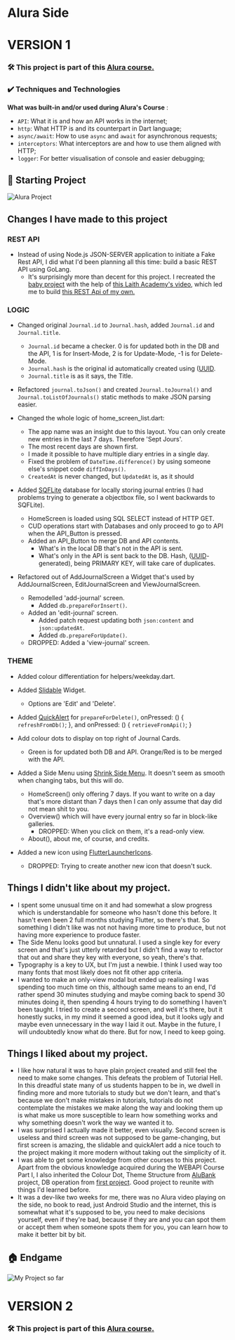 # Alura Side

# VERSION 1

### 🛠️ This project is part of this [Alura course.](https://cursos.alura.com.br/formacao-flutter)

### ✔️ Techniques and Technologies

**What was built-in and/or used during Alura's Course** :
- `API`: What it is and how an API works in the internet;
- `http`: What HTTP is and its counterpart in Dart language;
- `async/await`: How to use `async` and `await` for asynchronous requests;
- `interceptors`: What interceptors are and how to use them aligned with HTTP;
- `logger`: For better visualisation of console and easier debugging;

## 🔨 Starting Project
![Alura Project](https://github.com/alura-cursos/flutter_webapi_first_course/raw/main/gif01.gif)

## Changes I have made to this project

### REST API

- Instead of using Node.js JSON-SERVER application to initiate a Fake Rest API, I did what I'd been planning all this time: build a basic REST API using GoLang. 
    - It's surprisingly more than decent for this project. I recreated the [baby project](https://github.com/RickHPotter/fake_rest_api) with the help of [this Laith Academy's video](https://www.youtube.com/watch?v=d_L64KT3SFM&ab_channel=LaithAcademy), which led me to build [this REST Api of my own.](https://github.com/RickHPotter/flutter_rest_api)

### LOGIC

- Changed original `Journal.id` to `Journal.hash`, added `Journal.id` and `Journal.title`.
    - `Journal.id` became a checker. 0 is for updated both in the DB and the API, 1 is for Insert-Mode, 2 is for Update-Mode, -1 is for Delete-Mode.
    - `Journal.hash` is the original id automatically created using ([UUID](https://pub.dev/packages/uuid).
    - `Journal.title` is as it says, the Title.

- Refactored `journal.toJson()` and created `Journal.toJournal()` and `Journal.toListOfJournals()` static methods to make JSON parsing easier.

- Changed the whole logic of home_screen_list.dart:
    - The app name was an insight due to this layout. You can only create new entries in the last 7 days. Therefore 'Sept Jours'.
    - The most recent days are shown first.
    - I made it possible to have multiple diary entries in a single day.
    - Fixed the problem of `DateTime.difference()` by using someone else's snippet code `diffInDays()`.
    - `CreatedAt` is never changed, but `UpdatedAt` is, as it should
    
- Added [SQFLite](https://pub.dev/packages/sqflite) database for locally storing journal entries (I had problems trying to generate a objectbox file, so I went backwards to SQFLite).
    - HomeScreen is loaded using SQL SELECT instead of HTTP GET.
    - CUD operations start with Databases and only proceed to go to API when the API_Button is pressed.
    - Added an API_Button to merge DB and API contents.
       - What's in the local DB that's not in the API is sent.
       - What's only in the API is sent back to the DB. Hash, ([UUID](https://pub.dev/packages/uuid)-generated), being PRIMARY KEY, will take care of duplicates.

- Refactored out of AddJournalScreen a Widget that's used by AddJournalScreen, EditJournalScreen and ViewJournalScreen.
    - Remodelled 'add-journal' screen.
        - Added `db.prepareForInsert()`.
    - Added an 'edit-journal' screen.
        - Added patch request updating both `json:content` and `json:updatedAt`.
        - Added `db.prepareForUpdate()`.
    - DROPPED: Added a 'view-journal' screen.

### THEME

- Added colour differentiation for helpers/weekday.dart.
 
- Added [Slidable](https://pub.dev/packages/flutter_slidable) Widget.
    - Options are 'Edit' and 'Delete'.

- Added [QuickAlert](https://pub.dev/packages/quickalert) for `prepareForDelete()`, onPressed: () { `refreshFromDb()`; }, and onPressed: () { `retrieveFromApi()`; }

- Add colour dots to display on top right of Journal Cards.
    - Green is for updated both DB and API. Orange/Red is to be merged with the API.

- Added a Side Menu using [Shrink Side Menu](https://pub.dev/packages/shrink_sidemenu). It doesn't seem as smooth when changing tabs, but this will do.
    - HomeScreen() only offering 7 days. If you want to write on a day that's more distant than 7 days then I can only assume that day did not mean shit to you.
    - Overview() which will have every journal entry so far in block-like galleries.
      - DROPPED: When you click on them, it's a read-only view.
    - About(), about me, of course, and credits.

- Added a new icon using [FlutterLauncherIcons](https://pub.dev/packages/flutter_launcher_icons).
  - DROPPED: Trying to create another new icon that doesn't suck. 

## Things I didn't like about my project.

- I spent some unusual time on it and had somewhat a slow progress which is understandable for someone who hasn't done this before. It hasn't even been 2 full months studying Flutter, so there's that. So something I didn't like was not not having more time to produce, but not having more experience to produce faster.
- The Side Menu looks good but unnatural. I used a single key for every screen and that's just utterly retarded but I didn't find a way to refactor that out and share they key with everyone, so yeah, there's that.
- Typography is a key to UX, but I'm just a newbie. I think I used way too many fonts that most likely does not fit other app criteria.
- I wanted to make an only-view modal but ended up realising I was spending too much time on this, although same means to an end, I'd rather spend 30 minutes studying and maybe coming back to spend 30 minutes doing it, then spending 4 hours trying to do something I haven't been taught. I tried to create a second screen, and well it's there, but it honestly sucks, in my mind it seemed a good idea, but it looks ugly and maybe even unnecessary in the way I laid it out. Maybe in the future, I will undoubtedly know what do there. But for now, I need to keep going.

## Things I liked about my project.

- I like how natural it was to have plain project created and still feel the need to make some changes. This defeats the problem of Tutorial Hell. In this dreadful state many of us students happen to be in, we dwell in finding more and more tutorials to study but we don't learn, and that's because we don't make mistakes in tutorials, tutorials do not contemplate the mistakes we make along the way and looking them up is what make us more susceptible to learn how something works and why something doesn't work the way we wanted it to. 
- I was surprised I actually made it better, even visually. Second screen is useless and third screen was not supposed to be game-changing, but first screen is amazing, the slidable and quickAlert add a nice touch to the project making it more modern without taking out the simplicity of it.
- I was able to get some knowledge from other courses to this project. Apart from the obvious knowledge acquired during the WEBAPI Course Part I, I also inherited the Colour Dot, Theme Structure from [AluBank](https://github.com/RickHPotter/alubank) project, DB operation from [first project](https://github.com/RickHPotter/flutter_one). Good project to reunite with things I'd learned before.
- It was a dev-like two weeks for me, there was no Alura video playing on the side, no book to read, just Android Studio and the internet, this is somewhat what it's supposed to be, you need to make decisions yourself, even if they're bad, because if they are and you can spot them or accept them when someone spots them for you, you can learn how to make it better bit by bit.

## 🏠 Endgame
![My Project so far](https://github.com/RickHPotter/flutter_webapi/blob/master/gif.gif)


# VERSION 2
### 🛠️ This project is part of this [Alura course.](https://cursos.alura.com.br/formacao-flutter)